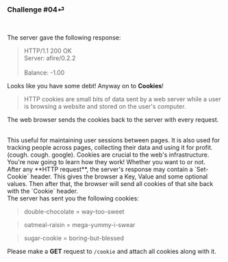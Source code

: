 ### Challenge #04⏎
<br/>

The server gave the following response:
> HTTP/1.1 200 OK<br>Server: afire/0.2.2<br><br>Balance: -1.00

Looks like you have some debt! Anyway on to **Cookies**!

> HTTP cookies are small bits of data sent by a web server while a user is browsing a website and stored on the user's computer.

The web browser sends the cookies back to the server with every request.

<br/>
This useful for maintaining user sessions between pages. It is also used for tracking people across pages, collecting their data and using it for profit. (cough. cough. google).
Cookies are crucial to the web's infrastructure. You're now going to learn how they work! Whether you want to or not.

<br/>
After any **HTTP request**, the server's response may contain a `Set-Cookie` header. This gives the browser a Key, Value and some optional values.
Then after that, the browser will send all cookies of that site back with the `Cookie` header.

<br/>
The server has sent you the following cookies:

> double-chocolate = way-too-sweet

> oatmeal-raisin = mega-yummy-i-swear

> sugar-cookie = boring-but-blessed

Please make a **GET** request to `/cookie` and attach all cookies along with it.
